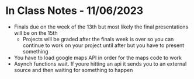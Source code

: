 # In Class Notes - 11/06/2023

- Finals due on the week of the 13th but most likely the final presentations will be on the 15th 
    - Projects will be graded after the finals week is over so you can continue to work on  your project until after but you have to present something
- You have to load google maps API in order for the maps code to work
- Asynch functions wait. If youre hitting an api it sends you to an external source and then waiting for something to happen